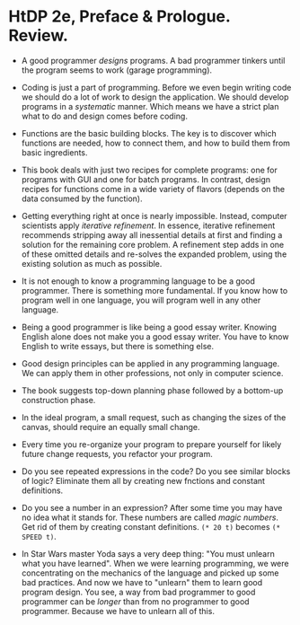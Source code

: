 HtDP 2e, Preface & Prologue. Review.
====================================

* A good programmer *designs* programs. A bad programmer tinkers until the program
seems to work (garage programming).

* Coding is just a part of programming. Before we even begin writing code
we should do a lot of work to design the application. We should develop programs
in a *systematic* manner. Which means we have a strict plan
what to do and design comes before coding.

* Functions are the basic building blocks. The key is to discover which functions
are needed, how to connect them, and how to build them from basic ingredients.

* This book deals with just two recipes for complete programs: one for programs
with GUI and one for batch programs. In contrast, design recipes for functions come
in a wide variety of flavors (depends on the data consumed by the function).

* Getting everything right at once is nearly impossible. Instead, computer scientists
apply *iterative refinement*. In essence, iterative refinement recommends stripping away
all inessential details at first and finding a solution for the remaining core problem.
A refinement step adds in one of these omitted details and re-solves the expanded problem,
using the existing solution as much as possible.

* It is not enough to know a programming language to be a good programmer.
There is something more fundamental. If you know how to program well in one language,
you will program well in any other language.

* Being a good programmer is like being a good essay writer. Knowing English alone
does not make you a good essay writer. You have to know English to write essays,
but there is something else.

* Good design principles can be applied in any programming language.
We can apply them in other professions, not only in computer science.

* The book suggests top-down planning phase followed by a bottom-up construction phase.

* In the ideal program, a small request, such as changing the sizes of the canvas,
should require an equally small change.

* Every time you re-organize your program to prepare yourself for likely future
change requests, you refactor your program.

* Do you see repeated expressions in the code? Do you see similar blocks of logic?
Eliminate them all by creating new fnctions and constant definitions.

* Do you see a number in an expression? After some time you may have no idea what it stands for.
These numbers are called *magic numbers*. Get rid of them by creating constant definitions.
`(* 20 t)` becomes `(* SPEED t)`.

* In Star Wars master Yoda says a very deep thing: "You must unlearn what you have learned".
When we were learning programming, we were concentrating on the mechanics of the language
and picked up some bad practices. And now we have to "unlearn" them to learn good program design.
You see, a way from bad programmer to good programmer can be *longer* than from no programmer
to good programmer. Because we have to unlearn all of this.

